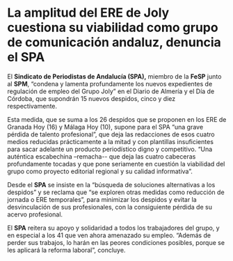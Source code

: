 # La amplitud del ERE de Joly cuestiona su viabilidad como grupo de comunicación andaluz, denuncia el SPA

El **Sindicato de Periodistas de Andalucía (SPA),** miembro de la **FeSP** junto al **SPM**, “condena y lamenta profundamente los nuevos expedientes de regulación de empleo del Grupo Joly” en el Diario de Almería y el Día de Córdoba, que supondrán 15 nuevos despidos, cinco y diez respectivamente.

Esta medida, que se suma a los 26 despidos que se proponen en los ERE de Granada Hoy (16) y Málaga Hoy (10), supone para el SPA “una grave pérdida de talento profesional”, que deja las redacciones de esos cuatro medios reducidas prácticamente a la mitad y con plantillas insuficientes para sacar adelante un producto periodístico digno y competitivo. “Una auténtica escabechina –remacha-- que deja las cuatro cabeceras profundamente tocadas y que pone seriamente en cuestión la viabilidad del grupo como proyecto editorial regional y su calidad informativa”.

Desde el **SPA** se insiste en la “búsqueda de soluciones alternativas a los despidos” y se reclama que “se exploren otras medidas como reducción de jornada o ERE temporales”, para minimizar los despidos y evitar la desvinculación de sus profesionales, con la consiguiente pérdida de su acervo profesional.

El **SPA** reitera su apoyo y solidaridad a todos los trabajadores del grupo, y en especial a los 41 que ven ahora amenazado su empleo. “Además de perder sus trabajos, lo harán en las peores condiciones posibles, porque se les aplicará la reforma laboral”, concluye.
